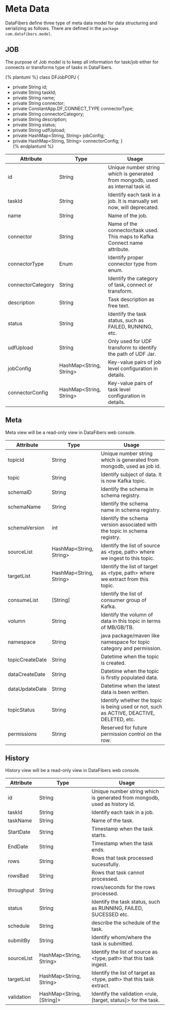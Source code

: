 # Meta Data
DataFibers define three type of meta data model for data structuring and serializing as follows. There are defined in the ```package com.datafibers.model```.
## JOB
The purpose of Job model is to keep all information for task/job either for connects or transforms type of tasks in DataFibers.

{% plantuml %}
class DFJobPOPJ {
- private String id; 
- private String taskId;
- private String name;
- private String connector; 
- private ConstantApp.DF_CONNECT_TYPE connectorType; 
- private String connectorCategory;
- private String description; 
- private String status; 
- private String udfUpload;
- private HashMap<String, String> jobConfig; 
- private HashMap<String, String> connectorConfig; 
}        
{% endplantuml %}

| Attribute | Type| Usage |
| -- | -- | -- |
| id | String | Unique number string which is generated from mongodb, used as internal task id. |
| taskId | String | Identify each task in a job. It is manually set now, will deprecated. |
| name | String | Name of the job. |
| connector | String | Name of the connector/task used. This maps to Kafka Connect name attribute. |
| connectorType | Enum | Identify proper connector type from enum. |
| connectorCategory | String | Identify the category of task, connect or transform. |
| description | String | Task description as free text.|
| status | String | Identify the task status, such as FAILED, RUNNING, etc. |
| udfUpload | String | Only used for UDF transform to identify the path of UDF Jar. |
| jobConfig | HashMap<String, String>  | Key-value pairs of job level configuration in details. |
| connectorConfig | HashMap<String, String>  | Key-value pairs of task level configuration in details. |


## Meta
Meta view will be a read-only view in DataFibers web console.

| Attribute | Type| Usage |
| -- | -- | -- |
| topicId | String | Unique number string which is generated from mongodb, used as job id. |
| topic | String | Identify subject of data. It is now Kafka topic. |
| schemaID | String | Identify the schema in schema registry. |
| schemaName | String | Identify the schema name in schema registry. |
| schemaVersion | int | Identify the schema version associated with the topic in schema registry. |
| sourceList | HashMap<String, String> | Identify the list of source as <type, path> where we ingest to this topic. |
| targetList | HashMap<String, String> | Identify the list of target as <type, path> where we extract from this topic. |
| consumeList | [String] | Identify the list of consumer group of Kafka. |
| volumn | String | Identify the volumn of data in this topic in terms of MB/GB/TB. |
| namespace | String | java package/maven like namespace for topic category and permission. |
| topicCreateDate | String  | Datetime when the topic is created. |
| dataCreateDate | String  | Datetime when the topic is firstly populated data. |
| dataUpdateDate | String  | Datetime when the latest data is been written. |
| topicStatus | String  | Identify whether the topic is being used or not, such as ACTIVE, DEACTIVE, DELETED, etc. |
| permissions | String  | Reserved for future permission control on the row. |

## History
History view will be a read-only view in DataFibers web console.

| Attribute | Type| Usage |
| -- | -- | -- |
| id | String | Unique number string which is generated from mongodb, used as history id. |
| taskId | String | Identify each task in a job. |
| taskName | String | Name of the task. |
| StartDate | String | Timestamp when the task starts. |
| EndDate | String | Timestamp when the task ends. |
| rows | String | Rows that task processed sucessfully. |
| rowsBad | String | Rows that task cannot processed. |
| throughput | String | rows/seconds for the rows processed. |
| status | String | Identify the task status, such as RUNNING, FAILED, SUCESSED etc. |
| schedule | String | describe the schedule of the task. |
| submitBy | String | Identify whom/where the task is submitted. |
| sourceList | HashMap<String, String> | Identify the list of source as <type, path> that this task ingest. |
| targetList | HashMap<String, String> | Identify the list of target as <type, path> that this task extract. |
| validation | HashMap<String, [String]> | Identify the validation <rule, [target, status]> for the task. |